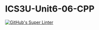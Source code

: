 # ICS3U-Unit6-06-CPP

[![GitHub's Super Linter](https://github.com/trent-hodgins-01/ICS3U-Unit6-06-CPP/workflows/GitHub's%20Super%20Linter/badge.svg)](https://github.com/trent-hodgins-01/ICS3U-Unit6-06-CPP/actions)

